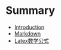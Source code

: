 # Summary

* [Introduction](README.md)
* [Markdown](tools\markdown.md)
* [Latex数学公式](tools/latex_equation.md)

